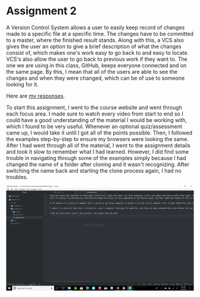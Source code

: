 # Assignment 2

A Version Control System allows a user to easily keep record of changes made to a specific file at a specific time. The changes have to be committed to a master, where the finished result stands. Along with this, a VCS also gives the user an option to give a brief description of what the changes consist of, which makes one's work easy to go back to and easy to locate. VCS's also allow the user to go back to previous work if they want to. The one we are using in this class, GitHub, keeps everyone connected and on the same page. By this, I mean that all of the users are able to see the changes and when they were changed, which can be of use to someone looking for it.

Here are [my responses](./responses.txt).

To start this assignment, I went to the course website and went through each focus area. I made sure to watch every video from start to end so I could have a good understanding of the material I would be working with, which I found to be very useful. Whenever an optional quiz/assessment came up, I would take it until I got all of the points possible. Then, I followed the examples step-by-step to ensure my browsers were looking the same. After I had went through all of the material, I went to the assignment details and took it slow to remember what I had learned. However, I did find some trouble in navigating through some of the examples simply because I had changed the name of a folder after cloning and it wasn't recognizing. After switching the name back and starting the clone process again, I had no troubles.

![screenshot](./Images/screenshot2.png)
